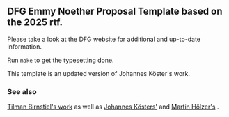 ## DFG Emmy Noether Proposal Template based on the 2025 rtf.

Please take a look at the DFG website for additional and up-to-date information.

Run `make` to get the typesetting done. 

This template is an updated version of Johannes Köster's work.

### See also

[Tilman Birnstiel's work](https://github.com/birnstiel/emmynoether_template)
 as well as [Johannes Kösters'](https://www.overleaf.com/latex/templates/dfg-research-grants-programme-proposal-template/xbbjqskssjxq)
 and [Martin Hölzer's](https://github.com/hoelzer/dfg) .
